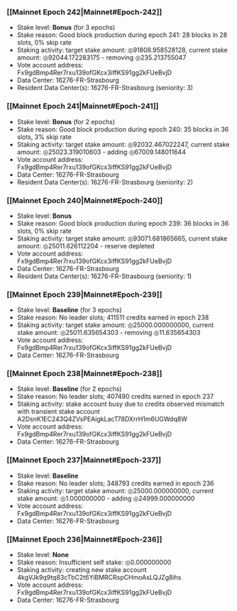 ### [[Mainnet Epoch 242|Mainnet#Epoch-242]]
* Stake level: **Bonus** (for 3 epochs)
* Stake reason: Good block production during epoch 241: 28 blocks in 28 slots, 0% skip rate
* Staking activity: target stake amount: ◎91808.958528128, current stake amount: ◎92044.172283175 - removing ◎235.213755047
* Vote account address: Fx9gdBmp4Rer7rxu139ofGKcx3iffKS91gg2kFUeBvjD
* Data Center: 16276-FR-Strasbourg
* Resident Data Center(s): 16276-FR-Strasbourg (seniority: 3)
### [[Mainnet Epoch 241|Mainnet#Epoch-241]]
* Stake level: **Bonus** (for 2 epochs)
* Stake reason: Good block production during epoch 240: 35 blocks in 36 slots, 3% skip rate
* Staking activity: target stake amount: ◎92032.467022247, current stake amount: ◎25023.319010603 - adding ◎67009.148011644
* Vote account address: Fx9gdBmp4Rer7rxu139ofGKcx3iffKS91gg2kFUeBvjD
* Data Center: 16276-FR-Strasbourg
* Resident Data Center(s): 16276-FR-Strasbourg (seniority: 2)
### [[Mainnet Epoch 240|Mainnet#Epoch-240]]
* Stake level: **Bonus**
* Stake reason: Good block production during epoch 239: 36 blocks in 36 slots, 0% skip rate
* Staking activity: target stake amount: ◎93071.681865665, current stake amount: ◎25011.626112204 - reserve depleted
* Vote account address: Fx9gdBmp4Rer7rxu139ofGKcx3iffKS91gg2kFUeBvjD
* Data Center: 16276-FR-Strasbourg
* Resident Data Center(s): 16276-FR-Strasbourg (seniority: 1)
### [[Mainnet Epoch 239|Mainnet#Epoch-239]]
* Stake level: **Baseline** (for 3 epochs)
* Stake reason: No leader slots; 411511 credits earned in epoch 238
* Staking activity: target stake amount: ◎25000.000000000, current stake amount: ◎25011.635654303 - removing ◎11.635654303
* Vote account address: Fx9gdBmp4Rer7rxu139ofGKcx3iffKS91gg2kFUeBvjD
* Data Center: 16276-FR-Strasbourg
### [[Mainnet Epoch 238|Mainnet#Epoch-238]]
* Stake level: **Baseline** (for 2 epochs)
* Stake reason: No leader slots; 407490 credits earned in epoch 237
* Staking activity: stake account busy due to credits observed mismatch with transient stake account A2DsnK1EC243Q4ZVsPEAigkLacT78DXrrH1m6UGWdq8W
* Vote account address: Fx9gdBmp4Rer7rxu139ofGKcx3iffKS91gg2kFUeBvjD
* Data Center: 16276-FR-Strasbourg
### [[Mainnet Epoch 237|Mainnet#Epoch-237]]
* Stake level: **Baseline**
* Stake reason: No leader slots; 348793 credits earned in epoch 236
* Staking activity: target stake amount: ◎25000.000000000, current stake amount: ◎1.000000000 - adding ◎24999.000000000
* Vote account address: Fx9gdBmp4Rer7rxu139ofGKcx3iffKS91gg2kFUeBvjD
* Data Center: 16276-FR-Strasbourg
### [[Mainnet Epoch 236|Mainnet#Epoch-236]]
* Stake level: **None**
* Stake reason: Insufficient self stake: ◎0.000000000
* Staking activity: creating new stake account 4kgVJk9q9tq83cTbC2t6YiBMRCRspCHmoAsLQJZg8ihs
* Vote account address: Fx9gdBmp4Rer7rxu139ofGKcx3iffKS91gg2kFUeBvjD
* Data Center: 16276-FR-Strasbourg